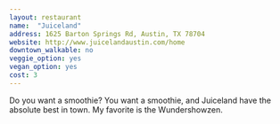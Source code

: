 ```yaml
---
layout: restaurant
name:  "Juiceland"
address: 1625 Barton Springs Rd, Austin, TX 78704
website: http://www.juicelandaustin.com/home
downtown_walkable: no
veggie_option: yes
vegan_option: yes
cost: 3
---
```


Do you want a smoothie? You want a smoothie, and Juiceland have the absolute best in town. My favorite is the Wundershowzen.
